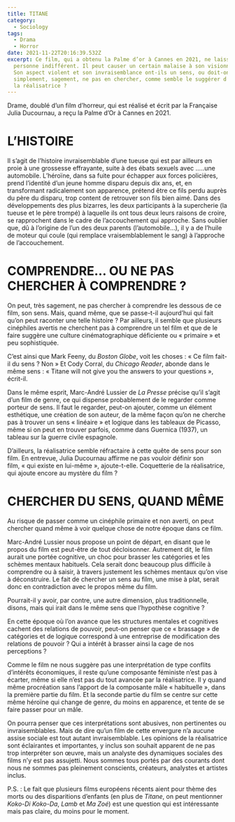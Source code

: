 ```yaml
---
title: TITANE
category:
  - Sociology
tags:
  - Drama
  - Horror
date: 2021-11-22T20:16:39.532Z
excerpt: Ce film, qui a obtenu la Palme d’or à Cannes en 2021, ne laisse
  personne indifférent. Il peut causer un certain malaise à son visionnement.
  Son aspect violent et son invraisemblance ont-ils un sens, ou doit-on
  simplement, sagement, ne pas en chercher, comme semble le suggérer d’ailleurs
  la réalisatrice ?
---
```

Drame, doublé d’un film d’horreur, qui est réalisé et écrit par la Française Julia Ducournau, a reçu la Palme d’Or à Cannes en 2021.

# L’HISTOIRE

Il s’agit de l’histoire invraisemblable d’une tueuse qui est par ailleurs en proie à une grossesse effrayante, suite à des ébats sexuels avec …..une automobile. L’héroïne, dans sa fuite pour échapper aux forces policières, prend l’identité d’un jeune homme disparu depuis dix ans, et, en transformant radicalement son apparence, prétend être ce fils perdu auprès du père du disparu, trop content de retrouver son fils bien aimé. Dans des développements des plus bizarres, les deux participants à la supercherie (la tueuse et le père trompé) à laquelle ils ont tous deux leurs raisons de croire, se rapprochent dans le cadre de l’accouchement qui approche. Sans oublier que, dû à l’origine de l’un des deux parents (l’automobile…), il y a de l’huile de moteur qui coule (qui remplace vraisemblablement le sang) à l’approche de l’accouchement.



# COMPRENDRE… OU NE PAS CHERCHER À COMPRENDRE ?

On peut, très sagement, ne pas chercher à comprendre les dessous de ce film, son sens. Mais, quand même, que se passe-t-il aujourd’hui qui fait qu’on peut raconter une telle histoire ? Par ailleurs, il semble que plusieurs cinéphiles avertis ne cherchent pas à comprendre un tel film et que de le faire suggère une culture cinématographique déficiente ou « primaire » et peu sophistiquée.

C’est ainsi que Mark Feeny, du *Boston Globe*, voit les choses : « Ce film fait-il du sens ? Non » Et Cody Corral, du *Chicago Reader*, abonde dans le même sens : « Titane will not give you the answers to your questions », écrit-il.

Dans le même esprit, Marc-André Lussier de *La Presse* précise qu’il s’agit d’un film de genre, ce qui dispense probablement de le regarder comme porteur de sens. Il faut le regarder, peut-on ajouter, comme un élément esthétique, une création de son auteur, de la même façon qu’on ne cherche pas à trouver un sens « linéaire » et logique dans les tableaux de Picasso, même si on peut en trouver parfois, comme dans Guernica (1937), un tableau sur la guerre civile espagnole.

D’ailleurs, la réalisatrice semble réfractaire à cette quête de sens pour son film. En entrevue, Julia Ducournau affirme ne pas vouloir définir son film, « qui existe en lui-même », ajoute-t-elle. Coquetterie de la réalisatrice, qui ajoute encore au mystère du film ?



# CHERCHER DU SENS, QUAND MÊME

Au risque de passer comme un cinéphile primaire et non averti, on peut chercher quand même à voir quelque chose de notre époque dans ce film.

Marc-André Lussier nous propose un point de départ, en disant que le propos du film est peut-être de tout décloisonner. Autrement dit, le film aurait une portée cognitive, un choc pour brasser les catégories et les schèmes mentaux habituels. Cela serait donc beaucoup plus difficile à comprendre ou à saisir, à travers justement les schèmes mentaux qu’on vise à déconstruire. Le fait de chercher un sens au film, une mise à plat, serait donc en contradiction avec le propos même du film.

Pourrait-il y avoir, par contre, une autre dimension, plus traditionnelle, disons, mais qui irait dans le même sens que l’hypothèse cognitive ?

En cette époque où l’on avance que les structures mentales et cognitives cachent des relations de pouvoir, peut-on penser que ce « brassage » de catégories et de logique correspond à une entreprise de modification des relations de pouvoir ? Qui a intérêt à brasser ainsi la cage de nos perceptions ?

Comme le film ne nous suggère pas une interprétation de type conflits d’intérêts économiques, il reste qu’une composante féministe n’est pas à écarter, même si elle n’est pas du tout avancée par la réalisatrice. Il y quand même procréation sans l’apport de la composante mâle « habituelle », dans la première partie du film. Et la seconde partie du film se centre sur cette même héroïne qui change de genre, du moins en apparence, et tente de se faire passer pour un mâle.

On pourra penser que ces interprétations sont abusives, non pertinentes ou invraisemblables. Mais de dire qu’un film de cette envergure n’a aucune assise sociale est tout autant invraisemblable. Les opinions de la réalisatrice sont éclairantes et importantes, y inclus son souhait apparent de ne pas trop interpréter son œuvre, mais un analyste des dynamiques sociales des films n’y est pas assujetti. Nous sommes tous portés par des courants dont nous ne sommes pas pleinement conscients, créateurs, analystes et artistes inclus.

P.S. : Le fait que plusieurs films européens récents aient pour thème des morts ou des disparitions d’enfants (en plus de *Titane*, on peut mentionner *Koko-Di Koko-Da*, *Lamb* et *Ma Zoé*) est une question qui est intéressante mais pas claire, du moins pour le moment.
